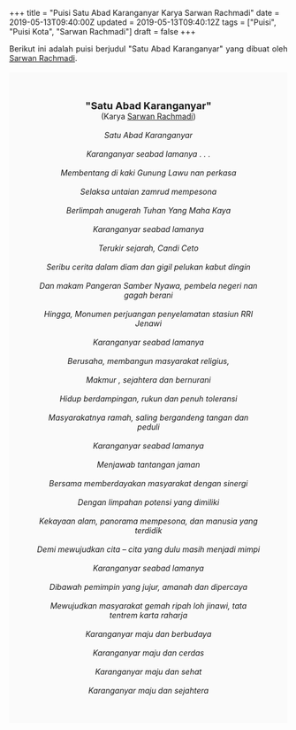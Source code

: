 +++
title = "Puisi Satu Abad Karanganyar Karya Sarwan Rachmadi"
date = 2019-05-13T09:40:00Z
updated = 2019-05-13T09:40:12Z
tags = ["Puisi", "Puisi Kota", "Sarwan Rachmadi"]
draft = false
+++

<div dir="ltr" style="text-align: left;" trbidi="on"><div dir="ltr" style="text-align: left;" trbidi="on"><div dir="ltr" style="text-align: left;" trbidi="on"><div style="text-align: justify;">Berikut ini adalah puisi berjudul "Satu Abad Karanganyar" yang dibuat oleh <a href="https://sarwanrachmadi.gurusiana.id/" target="_blank">Sarwan Rachmadi</a>.</div><br /><div style="background: #FAFAFA; font-size: 14px; height: auto; margin: 0 auto; padding: 50px; text-align: center; width: auto;"><span style="font-size: 18px;"><b>"Satu Abad Karanganyar"</b></span><br />(Karya <a href="https://www.sekata.web.id/tags/sarwan-rachmadi" target="_blank">Sarwan Rachmadi</a>)<br /><br /><i>Satu Abad Karanganyar<br /><br />Karanganyar seabad lamanya . . .<br /><br />Membentang di kaki Gunung Lawu nan perkasa<br /><br />Selaksa untaian zamrud mempesona<br /><br />Berlimpah anugerah Tuhan Yang Maha Kaya<br /><br />Karanganyar seabad lamanya<br /><br />Terukir sejarah, Candi Ceto<br /><br />Seribu cerita dalam diam dan gigil pelukan kabut dingin<br /><br />Dan makam Pangeran Samber Nyawa, pembela negeri nan gagah berani<br /><br />Hingga, Monumen perjuangan penyelamatan stasiun RRI Jenawi<br /><br />Karanganyar seabad lamanya<br /><br />Berusaha, membangun masyarakat religius,<br /><br />Makmur , sejahtera dan bernurani<br /><br />Hidup berdampingan, rukun dan penuh toleransi<br /><br />Masyarakatnya ramah, saling bergandeng tangan dan peduli<br /><br />Karanganyar seabad lamanya<br /><br />Menjawab tantangan jaman<br /><br />Bersama memberdayakan masyarakat dengan sinergi<br /><br />Dengan limpahan potensi yang dimiliki<br /><br />Kekayaan alam, panorama mempesona, dan manusia yang terdidik<br /><br />Demi mewujudkan cita – cita yang dulu masih menjadi mimpi<br /><br />Karanganyar seabad lamanya<br /><br />Dibawah pemimpin yang jujur, amanah dan dipercaya<br /><br />Mewujudkan masyarakat gemah ripah loh jinawi, tata tentrem karta raharja<br /><br />Karanganyar maju dan berbudaya<br /><br />Karanganyar maju dan cerdas<br /><br />Karanganyar maju dan sehat<br /><br />Karanganyar maju dan sejahtera</i></div></div></div></div>
